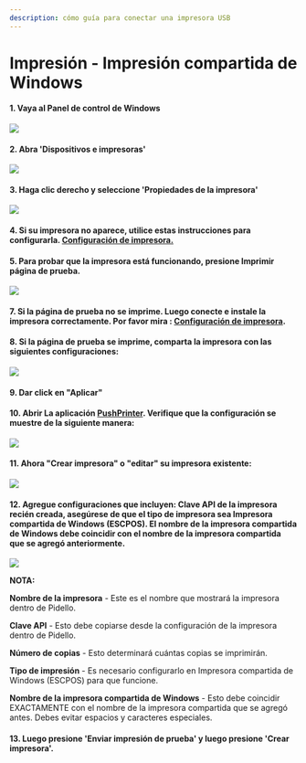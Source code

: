 ```yaml
---
description: cómo guía para conectar una impresora USB
---
```


# Impresión - Impresión compartida de Windows

#### 1. Vaya al Panel de control de Windows

![](<../../.gitbook/assets/untitled (3).png>)

#### 2. Abra 'Dispositivos e impresoras'

![](<../../.gitbook/assets/untitled-1 (3).png>)

#### 3. Haga clic derecho y seleccione 'Propiedades de la impresora'

![](../../.gitbook/assets/untitled-2.png)

#### 4. Si su impresora no aparece, utilice estas instrucciones para configurarla. [Configuración de impresora.](https://www.notion.so/18689e4654fe4978b20aeb82b581d81e)

#### 5. Para probar que la impresora está funcionando, presione Imprimir página de prueba.

![](<../../.gitbook/assets/untitled-3 (3).png>)

#### 7. Si la página de prueba no se imprime. Luego conecte e instale la impresora correctamente. Por favor mira : [Configuración de impresora](https://www.notion.so/18689e4654fe4978b20aeb82b581d81e).

#### 8. Si la página de prueba se imprime, comparta la impresora con las siguientes configuraciones:

![](<../../.gitbook/assets/untitled-4 (1).png>)

#### 9. Dar click en "Aplicar"

#### 10. Abrir La aplicación [PushPrinter](https://pushprinter.com/#windows). Verifique que la configuración se muestre de la siguiente manera:

![](../../.gitbook/assets/untitled-5.png)

#### 11. Ahora "Crear impresora" o "editar" su impresora existente:

![](<../../.gitbook/assets/untitled-6 (4).png>)

#### 12. Agregue configuraciones que incluyen: Clave API de la impresora recién creada, asegúrese de que el tipo de impresora sea Impresora compartida de Windows (ESCPOS). El nombre de la impresora compartida de Windows debe coincidir con el nombre de la impresora compartida que se agregó anteriormente.

![](<../../.gitbook/assets/untitled-7 (1).png>)

**NOTA:**

**Nombre de la impresora** - Este es el nombre que mostrará la impresora dentro de Pidello.

**Clave API** - Esto debe copiarse desde la configuración de la impresora dentro de Pidello.

**Número de copias** - Esto determinará cuántas copias se imprimirán.

**Tipo de impresión** - Es necesario configurarlo en Impresora compartida de Windows (ESCPOS) para que funcione.

**Nombre de la impresora compartida de Windows** - Esto debe coincidir EXACTAMENTE con el nombre de la impresora compartida que se agregó antes. Debes evitar espacios y caracteres especiales.

#### 13. Luego presione 'Enviar impresión de prueba' y luego presione 'Crear impresora'.
